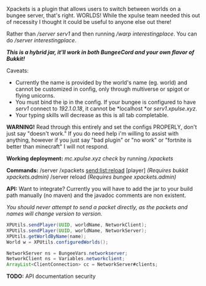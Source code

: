 Xpackets is a plugin that allows users to switch between worlds on a bungee server, that's right. WORLDS! While the xpulse team needed this out of necessity I thought it could be useful to anyone else out there!

Rather than */server serv1* and then running */warp interestingplace*.
You can do */server interestingplace*.

***This is a hybrid jar, it'll work in both BungeeCord and your own flavor of Bukkit!***

Caveats:
- Currently the name is provided by the world's name (eg. world) and cannot be customized in config, only through multiverse or spigot or flying unicorns.
- You must bind the ip in the config. If your bungee is configured to have *serv1* connect to *192.1.0.18*, it cannot be *localhost *or *serv1.xpulse.xyz*.
- Your typing skills will decrease as this is all tab completable.

**WARNING!**
Read through this entirely and set the configs PROPERLY, don't just say "doesn't work."
If you do need help i'm willing to assist with anything, however if you just say "bad plugin" or "no work" or "fortnite is better than minecraft" I will not respond.

**Working deployment:** _mc.xpulse.xyz check_ by running _/xpackets_

**Commands:**
/server <world>
/xpackets <send:list:reload> [player] *(Requires bukkit* *xpackets.admin)*
/server reload *(Requires bungee xpackets.admin)*

**API:**
Want to integrate?
Currently you will have to add the jar to your build path manually (no maven) and the javadoc comments are non existent.

*You should never attempt to send a packet directly, as the packets and names will change version to version.*
```java
XPUtils.sendPlayer(UUID, worldName, NetworkClient);
XPUtils.sendPlayer(UUID, worldName, NetworkServer);
XPUtils.getWorldByName(name);
World w = XPUtils.configuredWorlds();

NetworkServer ns = BungeeVars.networkserver;
NetworkClient ns = Variables.networkclient;
ArrayList<ClientConnection> cc = NetworkServer#clients;
```

**TODO:**
API documentation
security
